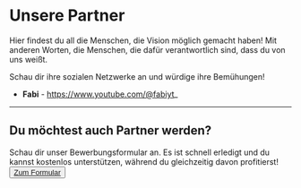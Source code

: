 # Unsere Partner

Hier findest du all die Menschen, die Vision möglich gemacht haben! 
Mit anderen Worten, die Menschen, die dafür verantwortlich sind, dass du von uns weißt. 

Schau dir ihre sozialen Netzwerke an und würdige ihre Bemühungen!  

- **Fabi** - https://www.youtube.com/@fabiyt_

---

## Du möchtest auch Partner werden? 
Schau dir unser Bewerbungsformular an. Es ist schnell erledigt und du kannst kostenlos unterstützen, während du gleichzeitig davon profitierst!
<button class="primary">
  <a href="https://forms.gle/SraHZi9i1TD5VBPf6">Zum Formular</a>
</button>
